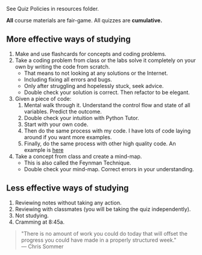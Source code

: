 See Quiz Policies in resources folder.

__All__ course materials are fair-game. All quizzes are __cumulative.__

More effective ways of studying
------

1. Make and use flashcards for concepts and coding problems.
1. Take a coding problem from class or the labs solve it completely on your own by writing the code from scratch. 
    - That means to not looking at any solutions or the Internet.
    - Including fixing all errors and bugs.
    - Only after struggling and hopelessly stuck, seek advice.
    - Double check your solution is correct. Then refactor to be elegant.
1. Given a piece of code:
    1. Mental walk through it. Understand the control flow and state of all variables. Predict the outcome.
    2. Double check your intuition with Python Tutor.
    3. Start with your own code. 
    4. Then do the same process with my code. I have lots of code laying around if you want more examples.
    5. Finally, do the same process with other high quality code. An example is [here](https://github.com/norvig/pytudes/blob/master/ipynb/Advent%202017.ipynb)
1. Take a concept from class and create a mind-map.
    - This is also called the Feynman Technique.
    - Double check your mind-map. Correct errors in your understanding.

Less effective ways of studying
------

1. Reviewing notes without taking any action.
2. Reviewing with classmates (you will be taking the quiz independently).
1. Not studying.
2. Cramming at 8:45a.

>"There is no amount of work you could do today that will offset the progress you could have made in a properly structured week."   
> — Chris Sommer

